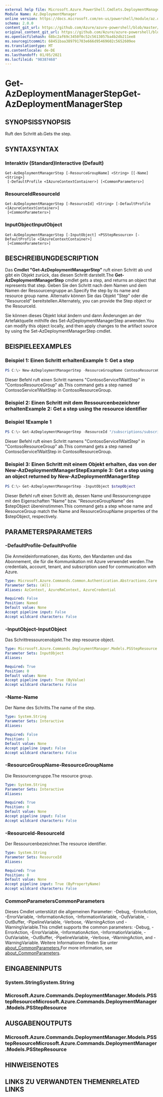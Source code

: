 ```yaml
---
external help file: Microsoft.Azure.PowerShell.Cmdlets.DeploymentManager.dll-Help.xml
Module Name: Az.DeploymentManager
online version: https://docs.microsoft.com/en-us/powershell/module/az.deploymentmanager/get-azdeploymentmanagerstep
schema: 2.0.0
content_git_url: https://github.com/Azure/azure-powershell/blob/master/src/DeploymentManager/DeploymentManager/help/Get-AzDeploymentManagerStep.md
original_content_git_url: https://github.com/Azure/azure-powershell/blob/master/src/DeploymentManager/DeploymentManager/help/Get-AzDeploymentManagerStep.md
ms.openlocfilehash: 68bc2af69c3450f0c52c5613057ba4b2db211ee8
ms.sourcegitcommit: 68451baa389791703e666d95469602c5652609ee
ms.translationtype: MT
ms.contentlocale: de-DE
ms.lasthandoff: 01/05/2021
ms.locfileid: "98387468"
---
```

# <span data-ttu-id="fec4a-101">Get-AzDeploymentManagerStep</span><span class="sxs-lookup"><span data-stu-id="fec4a-101">Get-AzDeploymentManagerStep</span></span>

## <span data-ttu-id="fec4a-102">SYNOPSIS</span><span class="sxs-lookup"><span data-stu-id="fec4a-102">SYNOPSIS</span></span>
<span data-ttu-id="fec4a-103">Ruft den Schritt ab.</span><span class="sxs-lookup"><span data-stu-id="fec4a-103">Gets the step.</span></span>

## <span data-ttu-id="fec4a-104">SYNTAX</span><span class="sxs-lookup"><span data-stu-id="fec4a-104">SYNTAX</span></span>

### <span data-ttu-id="fec4a-105">Interaktiv (Standard)</span><span class="sxs-lookup"><span data-stu-id="fec4a-105">Interactive (Default)</span></span>
```
Get-AzDeploymentManagerStep [-ResourceGroupName] <String> [[-Name] <String>]
 [-DefaultProfile <IAzureContextContainer>] [<CommonParameters>]
```

### <span data-ttu-id="fec4a-106">ResourceId</span><span class="sxs-lookup"><span data-stu-id="fec4a-106">ResourceId</span></span>
```
Get-AzDeploymentManagerStep [-ResourceId] <String> [-DefaultProfile <IAzureContextContainer>]
 [<CommonParameters>]
```

### <span data-ttu-id="fec4a-107">InputObject</span><span class="sxs-lookup"><span data-stu-id="fec4a-107">InputObject</span></span>
```
Get-AzDeploymentManagerStep [-InputObject] <PSStepResource> [-DefaultProfile <IAzureContextContainer>]
 [<CommonParameters>]
```

## <span data-ttu-id="fec4a-108">BESCHREIBUNG</span><span class="sxs-lookup"><span data-stu-id="fec4a-108">DESCRIPTION</span></span>
<span data-ttu-id="fec4a-109">Das **Cmdlet "Get-AzDeploymentManagerStep"** ruft einen Schritt ab und gibt ein Objekt zurück, das diesen Schritt darstellt.</span><span class="sxs-lookup"><span data-stu-id="fec4a-109">The **Get-AzDeploymentManagerStep** cmdlet gets a step, and returns an object that represents that step.</span></span>
<span data-ttu-id="fec4a-110">Geben Sie den Schritt nach dem Namen und dem Namen der Ressourcengruppe an.</span><span class="sxs-lookup"><span data-stu-id="fec4a-110">Specify the step by its name and resource group name.</span></span> <span data-ttu-id="fec4a-111">Alternativ können Sie das Objekt "Step" oder die "ResourceId" bereitstellen.</span><span class="sxs-lookup"><span data-stu-id="fec4a-111">Alternately, you can provide the Step object or the ResourceId.</span></span>

<span data-ttu-id="fec4a-112">Sie können dieses Objekt lokal ändern und dann Änderungen an der Artefaktquelle mithilfe des Set-AzDeploymentManagerStep anwenden.</span><span class="sxs-lookup"><span data-stu-id="fec4a-112">You can modify this object locally, and then apply changes to the artifact source by using the Set-AzDeploymentManagerStep cmdlet.</span></span>

## <span data-ttu-id="fec4a-113">BEISPIELE</span><span class="sxs-lookup"><span data-stu-id="fec4a-113">EXAMPLES</span></span>

### <span data-ttu-id="fec4a-114">Beispiel 1: Einen Schritt erhalten</span><span class="sxs-lookup"><span data-stu-id="fec4a-114">Example 1: Get a step</span></span>
```powershell
PS C:\> New-AzDeploymentManagerStep -ResourceGroupName ContosoResourceGroup -Name ContosoService1WaitStep
```

<span data-ttu-id="fec4a-115">Dieser Befehl ruft einen Schritt namens "ContosoService1WaitStep" in "ContosoResourceGroup" ab.</span><span class="sxs-lookup"><span data-stu-id="fec4a-115">This command gets a step named ContosoService1WaitStep in ContosoResourceGroup.</span></span>

### <span data-ttu-id="fec4a-116">Beispiel 2: Einen Schritt mit dem Ressourcenbezeichner erhalten</span><span class="sxs-lookup"><span data-stu-id="fec4a-116">Example 2: Get a step using the resource identifier</span></span>
### <span data-ttu-id="fec4a-117">Beispiel 1</span><span class="sxs-lookup"><span data-stu-id="fec4a-117">Example 1</span></span>
```powershell
PS C:\> Get-AzDeploymentManagerStep -ResourceId "/subscriptions/subscriptionId/resourcegroups/ContosoResourceGroup/providers/Microsoft.DeploymentManager/steps/ContosoService1WaitStep"
```

<span data-ttu-id="fec4a-118">Dieser Befehl ruft einen Schritt namens "ContosoService1WaitStep" in "ContosoResourceGroup" ab.</span><span class="sxs-lookup"><span data-stu-id="fec4a-118">This command gets a step named ContosoService1WaitStep in ContosoResourceGroup.</span></span>

### <span data-ttu-id="fec4a-119">Beispiel 3: Einen Schritt mit einem Objekt erhalten, das von der New-AzDeploymentManagerStep</span><span class="sxs-lookup"><span data-stu-id="fec4a-119">Example 3: Get a step using an object returned by New-AzDeploymentManagerStep</span></span>
```powershell
PS C:\> Get-AzDeploymentManagerStep -InputObject $stepObject
```

 <span data-ttu-id="fec4a-120">Dieser Befehl ruft einen Schritt ab, dessen Name und Ressourcengruppe mit den Eigenschaften "Name" bzw. "ResourceGroupName" des $stepObject übereinstimmen.</span><span class="sxs-lookup"><span data-stu-id="fec4a-120">This command gets a step whose name and ResourceGroup match the Name and ResourceGroupName properties of the $stepObject, respectively.</span></span>

## <span data-ttu-id="fec4a-121">PARAMETERS</span><span class="sxs-lookup"><span data-stu-id="fec4a-121">PARAMETERS</span></span>

### <span data-ttu-id="fec4a-122">-DefaultProfile</span><span class="sxs-lookup"><span data-stu-id="fec4a-122">-DefaultProfile</span></span>
<span data-ttu-id="fec4a-123">Die Anmeldeinformationen, das Konto, den Mandanten und das Abonnement, die für die Kommunikation mit Azure verwendet werden.</span><span class="sxs-lookup"><span data-stu-id="fec4a-123">The credentials, account, tenant, and subscription used for communication with Azure.</span></span>

```yaml
Type: Microsoft.Azure.Commands.Common.Authentication.Abstractions.Core.IAzureContextContainer
Parameter Sets: (All)
Aliases: AzContext, AzureRmContext, AzureCredential

Required: False
Position: Named
Default value: None
Accept pipeline input: False
Accept wildcard characters: False
```

### <span data-ttu-id="fec4a-124">-InputObject</span><span class="sxs-lookup"><span data-stu-id="fec4a-124">-InputObject</span></span>
<span data-ttu-id="fec4a-125">Das Schrittressourcenobjekt.</span><span class="sxs-lookup"><span data-stu-id="fec4a-125">The step resource object.</span></span>

```yaml
Type: Microsoft.Azure.Commands.DeploymentManager.Models.PSStepResource
Parameter Sets: InputObject
Aliases:

Required: True
Position: 0
Default value: None
Accept pipeline input: True (ByValue)
Accept wildcard characters: False
```

### <span data-ttu-id="fec4a-126">-Name</span><span class="sxs-lookup"><span data-stu-id="fec4a-126">-Name</span></span>
<span data-ttu-id="fec4a-127">Der Name des Schritts.</span><span class="sxs-lookup"><span data-stu-id="fec4a-127">The name of the step.</span></span>

```yaml
Type: System.String
Parameter Sets: Interactive
Aliases:

Required: False
Position: 1
Default value: None
Accept pipeline input: False
Accept wildcard characters: False
```

### <span data-ttu-id="fec4a-128">-ResourceGroupName</span><span class="sxs-lookup"><span data-stu-id="fec4a-128">-ResourceGroupName</span></span>
<span data-ttu-id="fec4a-129">Die Ressourcengruppe.</span><span class="sxs-lookup"><span data-stu-id="fec4a-129">The resource group.</span></span>

```yaml
Type: System.String
Parameter Sets: Interactive
Aliases:

Required: True
Position: 0
Default value: None
Accept pipeline input: False
Accept wildcard characters: False
```

### <span data-ttu-id="fec4a-130">-ResourceId</span><span class="sxs-lookup"><span data-stu-id="fec4a-130">-ResourceId</span></span>
<span data-ttu-id="fec4a-131">Der Ressourcenbezeichner.</span><span class="sxs-lookup"><span data-stu-id="fec4a-131">The resource identifier.</span></span>

```yaml
Type: System.String
Parameter Sets: ResourceId
Aliases:

Required: True
Position: 0
Default value: None
Accept pipeline input: True (ByPropertyName)
Accept wildcard characters: False
```

### <span data-ttu-id="fec4a-132">CommonParameters</span><span class="sxs-lookup"><span data-stu-id="fec4a-132">CommonParameters</span></span>
<span data-ttu-id="fec4a-133">Dieses Cmdlet unterstützt die allgemeinen Parameter: -Debug, -ErrorAction, -ErrorVariable, -InformationAction, -InformationVariable, -OutVariable, -OutBuffer, -PipelineVariable, -Verbose, -WarningAction und -WarningVariable.</span><span class="sxs-lookup"><span data-stu-id="fec4a-133">This cmdlet supports the common parameters: -Debug, -ErrorAction, -ErrorVariable, -InformationAction, -InformationVariable, -OutVariable, -OutBuffer, -PipelineVariable, -Verbose, -WarningAction, and -WarningVariable.</span></span> <span data-ttu-id="fec4a-134">Weitere Informationen finden Sie unter [about_CommonParameters.](http://go.microsoft.com/fwlink/?LinkID=113216)</span><span class="sxs-lookup"><span data-stu-id="fec4a-134">For more information, see [about_CommonParameters](http://go.microsoft.com/fwlink/?LinkID=113216).</span></span>

## <span data-ttu-id="fec4a-135">EINGABEN</span><span class="sxs-lookup"><span data-stu-id="fec4a-135">INPUTS</span></span>

### <span data-ttu-id="fec4a-136">System.String</span><span class="sxs-lookup"><span data-stu-id="fec4a-136">System.String</span></span>

### <span data-ttu-id="fec4a-137">Microsoft.Azure.Commands.DeploymentManager.Models.PSStepResource</span><span class="sxs-lookup"><span data-stu-id="fec4a-137">Microsoft.Azure.Commands.DeploymentManager.Models.PSStepResource</span></span>

## <span data-ttu-id="fec4a-138">AUSGABEN</span><span class="sxs-lookup"><span data-stu-id="fec4a-138">OUTPUTS</span></span>

### <span data-ttu-id="fec4a-139">Microsoft.Azure.Commands.DeploymentManager.Models.PSStepResource</span><span class="sxs-lookup"><span data-stu-id="fec4a-139">Microsoft.Azure.Commands.DeploymentManager.Models.PSStepResource</span></span>

## <span data-ttu-id="fec4a-140">HINWEISE</span><span class="sxs-lookup"><span data-stu-id="fec4a-140">NOTES</span></span>

## <span data-ttu-id="fec4a-141">LINKS ZU VERWANDTEN THEMEN</span><span class="sxs-lookup"><span data-stu-id="fec4a-141">RELATED LINKS</span></span>
